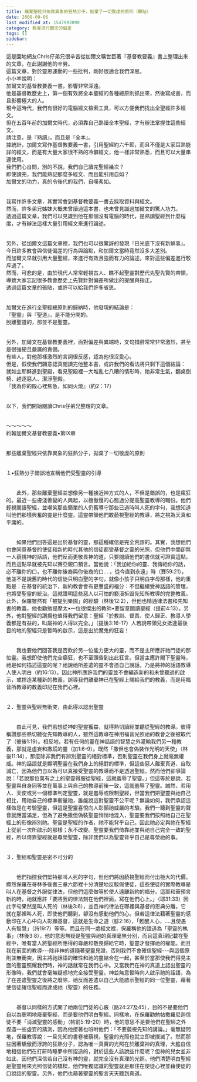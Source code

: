 ```yaml
---
title: 離棄聖經只依靠異象的狂熱分子，拋棄了一切敬虔的原則（轉貼）
date: 2008-09-06
last_modified_at: 1547993090
category: 教會流行觀念的偏差
tags: []
sidebar: 
---
```


<p>這是園地網友Chris仔弟兄很辛苦從加爾文曠世巨著『基督教要義』書上整理出來的文章，在此謝謝他的辛勞。<br/>這篇文章，對於靈恩運動的一些批判，剛好很適合我們深思。<br/><!--more-->小小羊說明：<br/>加爾文的基督教要義一書，影響非常深遠。<br/>他是基督教歷史上，第一個有效將全本聖經的各種總原則抓出來，然後寫成書，而且影響極大的人。<br/>現今這時代，我們有很好的電腦經文檢索工具，可以方便我們找出全聖經許多經文。<br/>但在五百年前的加爾文時代，必須靠自己熟讀全本聖經，才有辦法掌握住這些經文。<br/>請注意，是『熟讀』，而且是『全本』。<br/>據統計，加爾文寫作基督教要義一書，引用聖經約六千節，而且不僅是大家耳熟能詳的經文，而是有大量大家很不熟的冷僻經文，他一樣非常熟悉，而且可以大量串連使用。<br/>我們捫心自問，別的不說，我們自己讀完聖經幾次？<br/>即使讀完，我們能熟記那麼多經文、而且能引用自如？<br/>加爾文的功力，真的令後代的我們，自嘆弗如。<br/><br/><br/>我寫作許多文章，其實常會到基督教要義一書去採取資料與經文。<br/>然而，許多弟兄姊妹大概未曾讀過這本書，也未曾見識過加爾文的驚人功力。<br/>透過這篇文章，我們可以見識到他在那個沒有電腦的時代，是熟讀聖經到什麼程度，才有辦法這樣大量引用經文來進行論述。<br/><br/><br/>另外，從加爾文這篇文章裡，我們也可以很驚訝的發現『日光底下沒有新鮮事』。<br/>今日許多教會與信徒偏差的行為與論點，和加爾文當時竟然沒多大差別。<br/>而加爾文早就引用大量聖經，來進行有效且強而有力的論述，來對這些偏差進行駁斥過了。<br/>然而，可悲的是，由於現代人常常輕視古人、瞧不起聖靈對歷代先聖先賢的帶領，導致大家忘記很多教會歷史上先賢針對偏差所做出的提醒與指正。<br/>透過這篇文章的張貼，或許可以給我們許多省思。<br/><br/><br/>加爾文在進行全聖經總原則的歸納時，他發現的結論是：<br/>『聖靈』與『聖道』，是不能分開的。<br/>脫離聖道的，那並不是聖靈。<br/><br/><br/>另外，加爾文在基督教要義裡，面對偏差與異端時，文句措辭常常非常激烈，甚至是很強硬且嚴厲的責備。<br/>有些人，對他那樣激烈的言詞很反感，認為他很沒愛心。<br/>但是，假使我們願意認真閱讀完他整本書，或許我們的看法將只剩下這個結論：<br/>就如主耶穌進到聖殿，看見聖殿裡一大堆亂七八糟的情形時，祂非常生氣，翻桌倒椅、趕逐惡人、潔淨聖殿。<br/>『我為你的殿心裡焦急，如同火燒』（約2：17）<br/><br/><br/>以下，我們開始閱讀Chris仔弟兄整理的文章。<br/><br/><br/>～～～～～<br/>約翰加爾文基督教要義•第IX章<br/> <br/><br/>那些離棄聖經只依靠異象的狂熱分子，拋棄了一切敬虔的原則<br/> <br/><br/>１•狂熱分子錯誤地宣稱他們受聖靈的引導<br/> <br/><br/>　　此外，那些離棄聖經並想像另一種接近神方式的人，不但是錯誤的，也是瘋狂的。最近一些膚淺善變的人興起，以極傲慢的心態過分提高聖靈教導的職份。他們輕視閱讀聖經，並嘲笑那些簡單的人仍舊導守那些已過時叫人死的字句，我想知道叫他們那樣興奮的靈是什麼靈。這靈帶領他們敢藐視聖經的教導，將之視為天真和平庸的。<br/><br/><br/>　　如果他們回答這是出於基督的靈，那這種確信是完全荒謬的。其實，我想他們也會同意基督的使徒和新約時代其他的信徒都受基督之靈的光照，但他們中間卻無一人藐視神的話語，他們反而更敬畏神的道，只要閱讀他們的書信就可證實這點。而且這點早就被先知以賽亞親口預言。當他說：「我加給你的靈、我傳給你的話，必不離你的口，也不離你後裔與你後裔的口....，從今直到永遠」時（賽59:21），他並不是說舊約時代的信徒只明白聖的字句，就像小孩子只明白字母那樣，他的重點是：在基督的統治下，新約教會會有更豐盛的福分：不但繼續受神話語的管理，也將受聖靈的統治。這就證明這些惡人以可怕的褻瀆拆毁先知所教導的完整教義。此外，保羅雖然有「被提到樂園」的經驗（林後12:2），但他也精通律法書和先知書的教義，他也勸勉提摩太•一位很傑出的教師•要留意閱讀聖經（提前4:13）。另外，他對聖經的讚揚也值得我們留意：聖經「於教訓、督責、使人歸正、教導人學義都是有益的，叫屬神的人得以完全。」（提後3:16-17）人若說帶領兒女抵達最後目的地的聖經只是暫時的啟示，這是出於魔鬼的狂妄！<br/><br/><br/>　　我也要他們回答我是否飲於另一位能力更大的靈，而不是主所應許祂門徒的那位靈。我想即使他們完全癲狂，也不至頭昏到出此狂言。但當主應許賜下聖靈時，祂是如何描述這靈的呢？祂說祂所差遣的靈不會憑自己說話，乃是將神的話語教導人使人明白（約16:13）。因此神所應許我們的靈並不會編造新的和未曾聽過的啟示，或捏造某種新的教義，誤導我們離棄神已在聖經上賜給我們的教義，而是用福音所教導的教義印記在我們心裡。<br/> <br/><br/>２．聖靈與聖經無衝突，由此得以認出聖靈<br/><br/> <br/>　　由此可見，我們若想從神的聖靈獲益，就得熱切讀經並聽從聖經的教導。彼得稱讚那些熱切聽從先知教導的人，雖然這教導在神用福音光照祂的教會之後被取代了（彼後1:19）。相反地，若有任何的靈在神話語的智慧之外灌輸我們另一種教義，那就是虛妄和撒謊的靈（加1:6-9）。既然「撒但也會偽裝作光明的天使」（林後11:14），那麼除非我們有辨別聖靈的絕對標準，否則聖靈在我們身上就毫無權威。神的話語就是顯明聖靈在我們身上的絕對的標準，但這些惡人離棄真道、自取滅亡，因為他們自以為可以真接受聖靈的教導而不是透過聖經。然而他們卻爭論說：「若說那位萬有之上的聖靈得服從聖經，這就羞辱了聖靈。」但這等於是說，若聖靈與自身同等並在萬事上與自己的教導前後一致，這就羞辱了聖靈。誠然，若用人、天使或另一個標準判定聖靈，就是羞辱或限制聖經，但當我們把聖靈與祂自己相比，用祂自己的標準衡量祂，誰能說這對聖靈不公平呢？無論如何，我們承認這樣做是在考驗聖靈，但這是聖靈喜悅向人彰顥祂威嚴的考驗。我們一聽到聖靈的聲音就應當滿足，但為了避免撒但偽裝聖靈悄悄地混入，聖靈要我們按照祂自己在聖經上的形像辨別祂。聖靈是聖經的作者，祂不能背乎自己。因此祂必定與祂在聖經上從前一次所啟示的那樣；永不改變。聖靈要我們倚靠祂並與祂自己完全一致的聖經，所以倚靠聖經就是尊榮聖靈，除非我們以為聖靈背乎自己是尊榮祂的事。<br/><br/> <br/>３．聖經和聖靈是密不可分的<br/><br/> <br/>　　他們指控我們堅持那叫人死的字句，但他們將因藐視聖經而付出極大的代價。顯然保羅在哥林多後書三章六節裡十分清楚地反駁假使徒，這些使徒的實際教導是叫人在基督之外服從律法，但他們這麼做等於使人遠離新約的福分。這耶和華預言新約時，祂就應許「要將我的律法刻在他們裡面，寫在他們心上。」（耶31:33）因此字句果然是叫人死的（林後3:6），並且神的律法在哪裡與基督的恩典分離，它就在那裡叫人死，即使他們聽到，卻沒有感動他們的心。但若這律法藉著聖靈的感動印在人心中向人彰顯基督，這就是生命之道（腓2:16），「甦醒人心，....且使愚人有智慧」（詩19:7）等等。而且在同一處經文裡，保羅稱他的證道為「聖靈的執事」（林後3:8），他的意思無疑是聖靈與祂的真理毫無分別，而且這真理記載在聖經中，唯有當人將聖經所應得的尊嚴和敬畏歸給它時，聖靈才發揮祂的權能。而且我在前面的教導---除非神的道隨著聖靈見證，否則我們不會確信聖經---與這個原則並無衝突，因主將祂話語的確性和祂的靈結合在一起，甚至於當那使我們得見主面的聖靈照耀我們時，神的話就常在我們心中。又當我們在神的真道上認出聖靈的形像時，我們就會毫無疑惑地完全接受聖靈。神並無意暫時向人啟示祂的話語，為了在差遣聖靈之後將之廢除，祂反而差遣以自己大能啟示聖經的同一位聖靈，藉著使信徒確信聖經而達成祂（聖靈）的任務。<br/><br/><br/>　　基督以同樣的方式開了祂兩位門徒的心竅（路24:27及45），目的不是要他們自以為聰明地廢棄聖經，而是要他們明白聖經。同樣地，在保羅勸勉帖撒羅尼迦信徒不要「消滅聖靈的感動」（帖前5:19-20）時，他的意思不是要他們在聖經之外捏造一些虛妄的猜測，因為他接著也吩咐他們：「不要藐視先知的講論。」毫無疑問地，保羅教導說：一旦先知的書卷被藐視，聖靈的光照也就立即被撲滅了。然而那些因著驕傲而浮誇的狂熱分子，認為唯一真實的光照在於離棄神的真理，大膽自信地相信他們在打鼾時睡夢中所捏造的，對於這些人該說些什麼呢？但神的兒女並非如此，因他們深信若自己沒有神的靈，就完全沒有真理的光照。他們清楚明白聖經是聖靈用來光照信徒的橋樑，他們唯獨認識的聖靈就是那住在使徒心裡並藉使徒的口說話的聖靈。另外，他們也藉著聖靈的聖言天天聽到真道。<br/> <br/><br/></p>